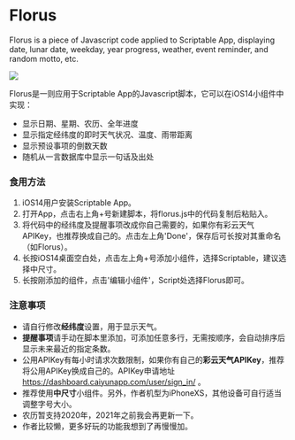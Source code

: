 # Florus

Florus is a piece of Javascript code applied to Scriptable App, displaying date, lunar date, weekday, year progress, weather, event reminder, and random motto, etc.

![](https://wt365.github.io/lib/florus/screenshot.jpg)

Florus是一则应用于Scriptable App的Javascript脚本，它可以在iOS14小组件中实现：

* 显示日期、星期、农历、全年进度
* 显示指定经纬度的即时天气状况、温度、雨带距离
* 显示预设事项的倒数天数
* 随机从一言数据库中显示一句话及出处

### 食用方法

1. iOS14用户安装Scriptable App。
2. 打开App，点击右上角+号新建脚本，将florus.js中的代码复制后粘贴入。
3. 将代码中的经纬度及提醒事项改成你自己需要的，如果你有彩云天气APIKey，也推荐换成自己的。点击左上角'Done'，保存后可长按对其重命名（如Florus）。
4. 长按iOS14桌面空白处，点击左上角+号添加小组件，选择Scriptable，建议选择中尺寸。
5. 长按刚添加的组件，点击'编辑小组件'，Script处选择Florus即可。

### 注意事项

* 请自行修改**经纬度**设置，用于显示天气。
* **提醒事项**请手动在脚本里添加，可添加任意多行，无需按顺序，会自动排序后显示未来最近的指定条数。
* 公用APIKey有每小时请求次数限制，如果你有自己的**彩云天气APIKey**，推荐将公用APIKey换成自己的。APIKey申请地址 https://dashboard.caiyunapp.com/user/sign_in/ 。
* 推荐使用**中尺寸**小组件。另外，作者机型为iPhoneXS，其他设备可自行适当调整字号大小。
* 农历暂支持2020年，2021年之前我会再更新一下。
* 作者比较懒，更多好玩的功能我想到了再慢慢加。
